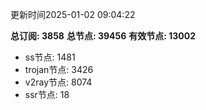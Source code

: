更新时间2025-01-02 09:04:22

**总订阅: 3858**
**总节点: 39456**
**有效节点: 13002**
- ss节点: 1481
- trojan节点: 3426
- v2ray节点: 8074
- ssr节点: 18
